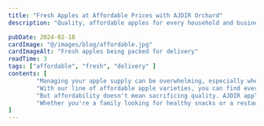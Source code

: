 ```yaml
---
title: "Fresh Apples at Affordable Prices with AJDIR Orchard"
description: "Quality, affordable apples for every household and business"

pubDate: 2024-02-18
cardImage: "@/images/blog/affordable.jpg"
cardImageAlt: "Fresh apples being packed for delivery"
readTime: 3
tags: ["affordable", "fresh", "delivery" ]
contents: [
        "Managing your apple supply can be overwhelming, especially when it comes to finding quality fruit at reasonable prices. That's why AJDIR Orchard is committed to simplifying the process and keeping fresh apples accessible to everyone.",
        "With our line of affordable apple varieties, you can find everything you need without breaking the bank. Our customer-focused approach ensures that our products are easy to order and enjoy, saving you time and money while providing the freshest apples.",
        "But affordability doesn't mean sacrificing quality. AJDIR apples are grown to last, providing reliable flavor and nutrition when you need it most. And with our comprehensive delivery services and customer support, you can integrate our apples seamlessly into your daily routine, maximizing convenience and satisfaction.",
        "Whether you're a family looking for healthy snacks or a restaurant seeking premium ingredients, AJDIR has the solutions you need to succeed. Experience the difference for yourself and see why AJDIR is the trusted choice for fresh, affordable apples."
]
---
```

